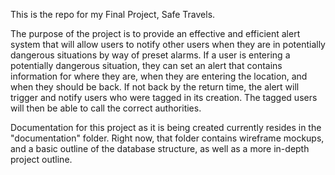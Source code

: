 This is the repo for my Final Project, Safe Travels.

The purpose of the project is to provide an effective and efficient alert system that will allow users to notify other users when they are in potentially dangerous situations by way of preset alarms. If a user is entering a potentially dangerous situation, they can set an alert that contains information for where they are, when they are entering the location, and when they should be back. If not back by the return time, the alert will trigger and notify users who were tagged in its creation. The tagged users will then be able to call the correct authorities.


Documentation for this project as it is being created currently resides in the "documentation" folder. Right now, that folder contains wireframe mockups, and a basic outline of the database structure, as well as a more in-depth project outline.
